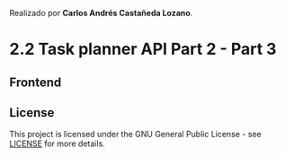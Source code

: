 Realizado por **Carlos Andrés Castañeda Lozano**.
# 2.2 Task planner API Part 2 - Part 3
## Frontend
## License
This project is licensed under the GNU General Public License - see [LICENSE](LICENSE) for more details.
